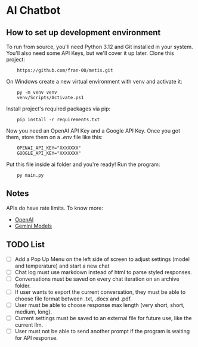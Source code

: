 # AI Chatbot

## How to set up development environment

To run from source, you'll need Python 3.12 and Git installed in your system. You'll also need some API Keys, but we'll cover it up later. Clone this project:

        https://github.com/fran-00/metis.git

On Windows create a new virtual environment with venv and activate it:

        py -m venv venv
        venv/Scripts/Activate.ps1

Install project's required packages via pip:

        pip install -r requirements.txt

Now you need an OpenAI API Key and a Google API Key. Once you got them, store them on a *.env* file like this:

        OPENAI_API_KEY="XXXXXXX"
        GOOGLE_API_KEY="XXXXXXX"

Put this file inside ai folder and you're ready! Run the program:

        py main.py

## Notes

APIs do have rate limits. To know more:

- [OpenAI](https://platform.openai.com/docs/guides/rate-limits/rate-limits)
- [Gemini Models](https://ai.google.dev/models/gemini)

## TODO List

- [ ] Add a Pop Up Menu on the left side of screen to adjust settings (model and temperature) and start a new chat
- [ ] Chat log must use markdown instead of html to parse styled responses.
- [ ] Conversations must be saved on every chat iteration on an archive folder.
- [ ] If user wants to export the current conversation, they must be able to choose file format between .txt, .docx and .pdf.
- [ ] User must be able to choose response max length (very short, short, medium, long).
- [ ] Current settings must be saved to an external file for future use, like the current llm.
- [ ] User must not be able to send another prompt if the program is waiting for API response.
